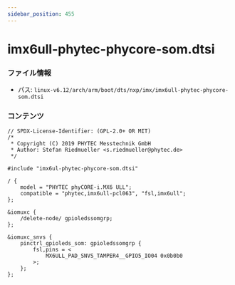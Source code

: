 ```yaml
---
sidebar_position: 455
---
```

# imx6ull-phytec-phycore-som.dtsi

### ファイル情報

- パス: `linux-v6.12/arch/arm/boot/dts/nxp/imx/imx6ull-phytec-phycore-som.dtsi`

### コンテンツ

```dtsi
// SPDX-License-Identifier: (GPL-2.0+ OR MIT)
/*
 * Copyright (C) 2019 PHYTEC Messtechnik GmbH
 * Author: Stefan Riedmueller <s.riedmueller@phytec.de>
 */

#include "imx6ul-phytec-phycore-som.dtsi"

/ {
	model = "PHYTEC phyCORE-i.MX6 ULL";
	compatible = "phytec,imx6ull-pcl063", "fsl,imx6ull";
};

&iomuxc {
	/delete-node/ gpioledssomgrp;
};

&iomuxc_snvs {
	pinctrl_gpioleds_som: gpioledssomgrp {
		fsl,pins = <
			MX6ULL_PAD_SNVS_TAMPER4__GPIO5_IO04	0x0b0b0
		>;
	};
};

```
